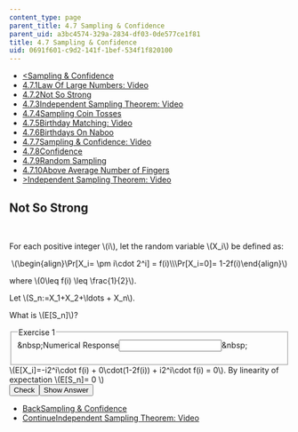 ```yaml
---
content_type: page
parent_title: 4.7 Sampling & Confidence
parent_uid: a3bc4574-329a-2834-df03-0de577ce1f81
title: 4.7 Sampling & Confidence
uid: 0691f601-c9d2-141f-1bef-534f1f820100
---
```

<ul class="navigation pagination"><li id="top_bck_btn"><a href='/courses/electrical-engineering-and-computer-science/6-042j-mathematics-for-computer-science-spring-2015/probability/tp14-1';><<span>Sampling &amp; Confidence</span></a></li><li id="flp_btn_1" ><a href='/courses/electrical-engineering-and-computer-science/6-042j-mathematics-for-computer-science-spring-2015/probability/tp14-1'>4.7.1<span>Law Of Large Numbers: Video</span></a></li><li id="flp_btn_2" class="button_selected"><a href='/courses/electrical-engineering-and-computer-science/6-042j-mathematics-for-computer-science-spring-2015/probability/tp14-1/vertical-84aa6f70d1c0'>4.7.2<span>Not So Strong</span></a></li><li id="flp_btn_3" ><a href='/courses/electrical-engineering-and-computer-science/6-042j-mathematics-for-computer-science-spring-2015/probability/tp14-1/vertical-872c5ec0974e'>4.7.3<span>Independent Sampling Theorem: Video</span></a></li><li id="flp_btn_4" ><a href='/courses/electrical-engineering-and-computer-science/6-042j-mathematics-for-computer-science-spring-2015/probability/tp14-1/vertical-b7cee8c0e19c'>4.7.4<span>Sampling Coin Tosses</span></a></li><li id="flp_btn_5" ><a href='/courses/electrical-engineering-and-computer-science/6-042j-mathematics-for-computer-science-spring-2015/probability/tp14-1/vertical-82840a0ba306'>4.7.5<span>Birthday Matching: Video</span></a></li><li id="flp_btn_6" ><a href='/courses/electrical-engineering-and-computer-science/6-042j-mathematics-for-computer-science-spring-2015/probability/tp14-1/vertical-20063bed5f4a'>4.7.6<span>Birthdays On Naboo</span></a></li><li id="flp_btn_7" ><a href='/courses/electrical-engineering-and-computer-science/6-042j-mathematics-for-computer-science-spring-2015/probability/tp14-1/vertical-83cee7032f8c'>4.7.7<span>Sampling &amp; Confidence: Video</span></a></li><li id="flp_btn_8" ><a href='/courses/electrical-engineering-and-computer-science/6-042j-mathematics-for-computer-science-spring-2015/probability/tp14-1/vertical-b6f0d030cb36'>4.7.8<span>Confidence</span></a></li><li id="flp_btn_9" ><a href='/courses/electrical-engineering-and-computer-science/6-042j-mathematics-for-computer-science-spring-2015/probability/tp14-1/vertical-0a9b074af4b4'>4.7.9<span>Random Sampling</span></a></li><li id="flp_btn_10" ><a href='/courses/electrical-engineering-and-computer-science/6-042j-mathematics-for-computer-science-spring-2015/probability/tp14-1/vertical-2f9ccec3fdf7'>4.7.10<span>Above Average Number of Fingers</span></a></li><li id="top_continue_btn"><a href='/courses/electrical-engineering-and-computer-science/6-042j-mathematics-for-computer-science-spring-2015/probability/tp14-1/vertical-872c5ec0974e';>><span>Independent Sampling Theorem: Video</span></a></li></ul><h2 class="subhead">Not So Strong</h2><div class="self_assessment">
<br display_name="Not So Strong" url_name="Not_So_Strong_0" />
<p display_name="Not So Strong" url_name="Not_So_Strong_1">For each positive integer \(i\), let the random variable \(X_i\) be defined as:</p>
<p display_name="Not So Strong" url_name="Not_So_Strong_2">
<center>\(\begin{align}\Pr[X_i= \pm i\cdot 2^i] = f(i)\\\Pr[X_i=0]= 1-2f(i)\end{align}\)</center>
</p>
<p display_name="Not So Strong" url_name="Not_So_Strong_3">where \(0\leq f(i) \leq \frac{1}{2}\).</p>
<p display_name="Not So Strong" url_name="Not_So_Strong_4">Let \(S_n:=X_1+X_2+\ldots + X_n\).</p>
<div id="Q1_div" class="problem_question"><p>What is \(E[S_n]\)?</p><fieldset><legend class="visually-hidden">Exercise 1</legend><div class="choice"><label id="Q1_label"><span id="Q1_aria_status" tabindex="-1" class="visually-hidden">&amp;nbsp;</span><span class="visually-hidden">Numerical Response</span><input type="text" id="Q1_input" value="" onkeypress="numericTypedOrDropDownSelected(1)" class="problem_text_input"><input type="hidden" id="Q1_ans" value="0"><input type="hidden" id="Q1_tolerance" value="0.0001"><span id="Q1_normal_status" class="nostatus" aria-hidden="true">&amp;nbsp;</span></label></div><p id="S1_ans" tabindex="-1" class="problem_answer"></p></fieldset></div><div id="S1_div" class="problem_solution" tabindex="-1">\(E[X_i]=-i2^i\cdot f(i) + 0\cdot(1-2f(i)) + i2^i\cdot f(i) = 0\). By linearity of expectation \(E[S_n]= 0 \)</div><div class="action"><button id="Q1_button" onclick="checkAnswer({1: 'numerical'})" class="problem_mo_button">Check</button><button id="Q1_button_show" onclick="showHideSolution({1: 'numerical'}, 1, [1])" class="problem_mo_button">Show Answer</button></div></div><ul class="navigation progress"><li id="bck_btn"><a href='/courses/electrical-engineering-and-computer-science/6-042j-mathematics-for-computer-science-spring-2015/probability/tp14-1';>Back<span>Sampling &amp; Confidence</span></a></li><li id="continue_btn"><a href='/courses/electrical-engineering-and-computer-science/6-042j-mathematics-for-computer-science-spring-2015/probability/tp14-1/vertical-872c5ec0974e';>Continue<span>Independent Sampling Theorem: Video</span></a></li></ul>